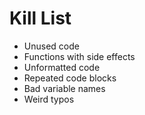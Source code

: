 Kill List
=========
* Unused code
* Functions with side effects
* Unformatted code
* Repeated code blocks
* Bad variable names
* Weird typos
